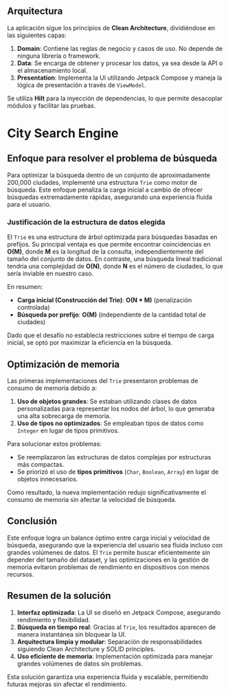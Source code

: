 ## Arquitectura

La aplicación sigue los principios de **Clean Architecture**, dividiéndose en las siguientes capas:

1. **Domain**: Contiene las reglas de negocio y casos de uso. No depende de ninguna librería o framework.
2. **Data**: Se encarga de obtener y procesar los datos, ya sea desde la API o el almacenamiento local.
3. **Presentation**: Implementa la UI utilizando Jetpack Compose y maneja la lógica de presentación a través de `ViewModel`.

Se utiliza **Hilt** para la inyección de dependencias, lo que permite desacoplar módulos y facilitar las pruebas.


# City Search Engine

## Enfoque para resolver el problema de búsqueda

Para optimizar la búsqueda dentro de un conjunto de aproximadamente 200,000 ciudades, implementé una estructura `Trie` como motor de búsqueda. Este enfoque penaliza la carga inicial a cambio de ofrecer búsquedas extremadamente rápidas, asegurando una experiencia fluida para el usuario.

### Justificación de la estructura de datos elegida

El `Trie` es una estructura de árbol optimizada para búsquedas basadas en prefijos. Su principal ventaja es que permite encontrar coincidencias en **O(M)**, donde **M** es la longitud de la consulta, independientemente del tamaño del conjunto de datos. En contraste, una búsqueda lineal tradicional tendría una complejidad de **O(N)**, donde **N** es el número de ciudades, lo que sería inviable en nuestro caso.

En resumen:
- **Carga inicial (Construcción del Trie)**: **O(N * M)** (penalización controlada)
- **Búsqueda por prefijo**: **O(M)** (independiente de la cantidad total de ciudades)

Dado que el desafío no establecía restricciones sobre el tiempo de carga inicial, se optó por maximizar la eficiencia en la búsqueda.

## Optimización de memoria

Las primeras implementaciones del `Trie` presentaron problemas de consumo de memoria debido a:
1. **Uso de objetos grandes**: Se estaban utilizando clases de datos personalizadas para representar los nodos del árbol, lo que generaba una alta sobrecarga de memoria.
2. **Uso de tipos no optimizados**: Se empleaban tipos de datos como `Integer` en lugar de tipos primitivos.

Para solucionar estos problemas:
- Se reemplazaron las estructuras de datos complejas por estructuras más compactas.
- Se priorizó el uso de **tipos primitivos** (`Char`, `Boolean`, `Array`) en lugar de objetos innecesarios.

Como resultado, la nueva implementación redujo significativamente el consumo de memoria sin afectar la velocidad de búsqueda.

## Conclusión

Este enfoque logra un balance óptimo entre carga inicial y velocidad de búsqueda, asegurando que la experiencia del usuario sea fluida incluso con grandes volúmenes de datos. El `Trie` permite buscar eficientemente sin depender del tamaño del dataset, y las optimizaciones en la gestión de memoria evitaron problemas de rendimiento en dispositivos con menos recursos.

## Resumen de la solución

1. **Interfaz optimizada**: La UI se diseñó en Jetpack Compose, asegurando rendimiento y flexibilidad.
2. **Búsqueda en tiempo real**: Gracias al `Trie`, los resultados aparecen de manera instantánea sin bloquear la UI.
3. **Arquitectura limpia y modular**: Separación de responsabilidades siguiendo Clean Architecture y SOLID principles.
4. **Uso eficiente de memoria**: Implementación optimizada para manejar grandes volúmenes de datos sin problemas.

Esta solución garantiza una experiencia fluida y escalable, permitiendo futuras mejoras sin afectar el rendimiento.
